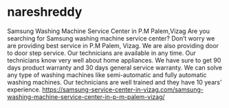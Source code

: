 # nareshreddy
Samsung Washing Machine Service Center in P.M Palem,Vizag Are you searching for Samsung washing machine service center? Don’t worry we are providing best service in P.M Palem, Vizag. We are also providing door to door step service. Our technicians are available in any time. Our technicians know very well about home appliances. We have sure to get 90 days product warranty and 30 days general service warranty. We can solve any type of washing machines like semi-automatic and fully automatic washing machines. Our technicians are well trained and they have 10 years’ experience. https://samsung-service-center-in-vizag.com/samsung-washing-machine-service-center-in-p-m-palem-vizag/
